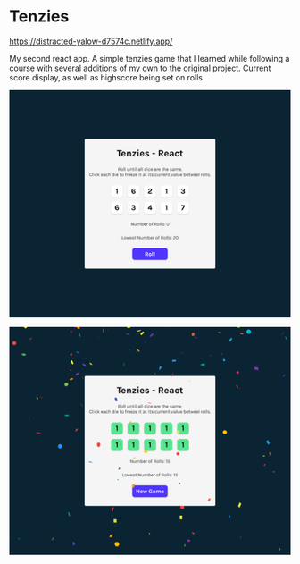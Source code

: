 # Tenzies

https://distracted-yalow-d7574c.netlify.app/

My second react app. A simple tenzies game that I learned while following a course with several additions of my own to the original project. Current score display, as well as highscore being set on rolls

![screen shot](https://github.com/ishubham326/tenzies-react/blob/main/image-1.png)

![screen shot](https://github.com/ishubham326/tenzies-react/blob/main/image-2.png)

